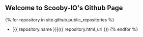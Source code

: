 ## Welcome to Scooby-IO's Github Page 

{% for repository in site.github.public_repositories %}
  * [{{ repository.name }}]({{ repository.html_url }})
{% endfor %}


